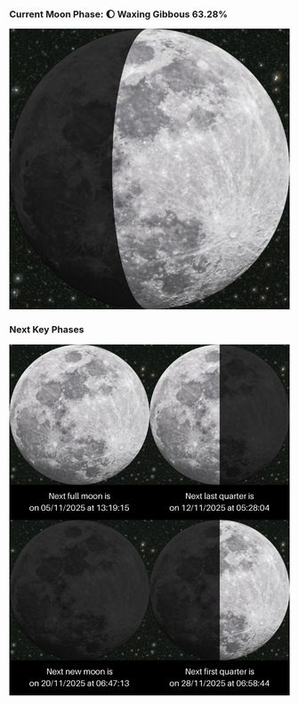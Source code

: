 ### Current Moon Phase: 🌔 Waxing Gibbous 63.28%
![Moon Phase](moonphase.png)
### Next Key Phases
![Gallery](gallery.png)